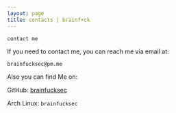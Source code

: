 ```yaml
---
layout: page
title: contacts | brainf+ck
---
```


```term
contact me
```

If you need to contact me, you can reach me via email at:

`brainfucksec@pm.me`

Also you can find Me on:

GitHub: [brainfucksec](https://github.com/brainfucksec)

Arch Linux: `brainfucksec`
